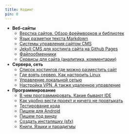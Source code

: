 ```yaml
---
title: Кодинг
pin: 0
---
```


- **Веб-сайты**
	- [Верстка сайтов. Обзор фреймворков и библиотек](web.md)
	- [Язык разметки текста Markdown](markdown.md)
	- [Системы управления сайтом CMS](cms.md)
	- [Jekyll CMS для хостинга сайта на Github Pages](jekyll.md)
	- [Файлообменники](filehosting.md)
	- [Сервисы для сайта (аналитика, комментарии)](services.md)
- **Сервера, сеть**
	- [Список хостингов где можно разместить сайт](hosting.md)
	- [Где взять сервер. Как настроить Linux](server.md)
	- [Управление локальной сетью](network.md)
	- [Настройка VPN. А также удаленное управление](vpn.md)
- **Программирование**
	- [В чем программировать. Какие бывают IDE](ide.md)
	- [Как удобно вести проект и ничего не провтыкать](crm.md)
	- [Тестирование кода](testing.md)
	- [Пишем для Android](android-dev.md)
	- [Пишем под винду](desktop.md)
	- [Создать инсталяшку (sfx)](installer.md)
	- [Книги. Языки и парадигмы](books.md)

